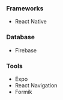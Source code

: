 ### Frameworks

- React Native 

### Database

- Firebase

### Tools

- Expo
- React Navigation
- Formik